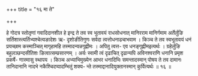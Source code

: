 +++
title = "१६ मा ते"

+++

हे गोदत्र स्तोतृणां गवादिदानशील हे इन्द्र ते तव स्व भूतावयं राधसोधनात् मानिरराम मानिर्गमाम अर्तेर्लुङि सर्तिशास्त्यर्तिभ्यश्चेत्यङादेशः ऋ- दृशोङीतिगुणः सर्वदा त्वत्तोधनाढचाभवाम । किञ्च ते तव स्वभूतावयं धनं प्रयच्छाम कस्माञ्चित् मागृहामहि तस्मादन्यन्नगृह्णीमः । अपितु त्वत्त- एव धनङ्गृह्णीमइत्यर्थः । ग्रहेर्लुङि बहुलञ्छन्दसीतिशः ङित्वात्सम्प्रसारणम् । अर्यः स्वामी त्वं दृढाचित् दृढान्यपि अविनश्वराणि धनानि प्रमृश प्रकर्षे- णास्मासु स्थापय । किञ्च अभ्याभिमुख्येन आभर धनादिभिः समन्तादस्मान् पोषय ते तव दामानः तानिदानानि नादभे नकैश्चिदप्यादम्भितुं शक्य- न्ते तस्माद्दानादियुक्तानस्मान् कुर्वित्यर्थः ॥ १६ ॥